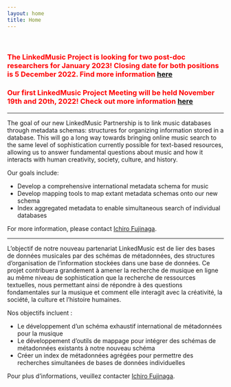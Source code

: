 ```yaml
---
layout: home
title: Home
---
```


<br>

### <span style="color:red"> The LinkedMusic Project is looking for two post-doc researchers for January 2023! Closing date for both positions is 5 December 2022. Find more information [here](https://linkedmusic.ca/opportunities/) </span>

### <span style="color:red"> Our first LinkedMusic Project Meeting will be held November 19th and 20th, 2022! Check out more information [here](https://linkedmusic.ca/activities/) </span>

___

The goal of our new LinkedMusic Partnership is to link music databases through metadata schemas: structures for organizing information stored in a database. This will go a long way towards bringing online music search to the same level of sophistication currently possible for text-based resources, allowing us to answer fundamental questions about music and how it interacts with human creativity, society, culture, and history. 

Our goals include:

* Develop a comprehensive international metadata schema for music
* Develop mapping tools to map extant metadata schemas onto our new schema
* Index aggregated metadata to enable simultaneous search of individual databases

For more information, please contact [Ichiro Fujinaga](http://www.music.mcgill.ca/~ich).

___

<!-- This is in HTML directly so it will cooperate as "notranslate" content
The HTML is copied from the generated site (so if you need it again you
can take out the notranslate tag, re-generate the site, then copy the
HTML over and put the tag back) -->

<p class="notranslate">L’objectif de notre nouveau partenariat LinkedMusic est de lier des bases de données musicales par des schémas de métadonnées, des structures d’organisation de l’information stockées dans une base de données. Ce projet contribuera grandement à amener la recherche de musique en ligne au même niveau de sophistication que la recherche de ressources textuelles, nous permettant ainsi de répondre à des questions fondamentales sur la musique et comment elle interagit avec la créativité, la société, la culture et l’histoire humaines.</p>

<p class="notranslate">Nos objectifs incluent :</p>
<ul>
  <li>Le développement d’un schéma exhaustif international de métadonnées pour la musique</li>
  <li>Le développement d’outils de mappage pour intégrer des schémas de métadonnées existants à notre nouveau schéma</li>
  <li>Créer un index de métadonnées agrégées pour permettre des recherches simultanées de bases de données individuelles</li>
</ul>

<p class="notranslate">Pour plus d’informations, veuillez contacter <a href="http://www.music.mcgill.ca/~ich">Ichiro Fujinaga</a>.</p>



